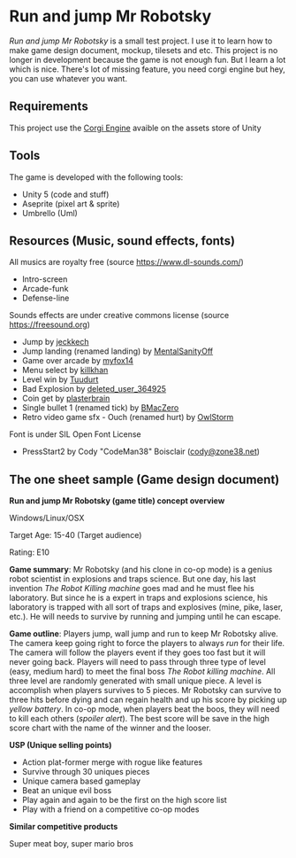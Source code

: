 # Run and jump Mr Robotsky

*Run and jump Mr Robotsky* is a small test project. I use it to learn how to make game design document, mockup, tilesets and etc. This project is no longer in development because the game is not enough fun. But I learn a lot which is nice. There's lot of missing feature, you need corgi engine but hey, you can use whatever you want.



## Requirements

This project use the [Corgi Engine](https://www.assetstore.unity3d.com/en/#!/content/26617) avaible on the assets store of Unity



## Tools

The game is developed with the following tools:

- Unity 5 (code and stuff)
- Aseprite (pixel art & sprite)
- Umbrello (Uml)




## Resources (Music, sound effects, fonts)

All musics are royalty free (source https://www.dl-sounds.com/)

* Intro-screen
* Arcade-funk
* Defense-line




Sounds effects are under creative commons license (source https://freesound.org)

- Jump by [jeckkech](http://freesound.org/people/jeckkech/)
- Jump landing (renamed landing) by [MentalSanityOff](https://opengameart.org/content/jump-landing-sound)
- Game over arcade by [myfox14](http://freesound.org/people/myfox14/)
- Menu select by [killkhan](http://freesound.org/people/killkhan/)
- Level win by [Tuudurt](https://freesound.org/people/Tuudurt/sounds/258142/)
- Bad Explosion by [deleted_user_364925](https://freesound.org/people/deleted_user_364925/)
- Coin get by [plasterbrain](https://freesound.org/people/plasterbrain/)
- Single bullet 1 (renamed tick) by [BMacZero](https://freesound.org/people/BMacZero/)
- Retro video game sfx - Ouch (renamed hurt) by [OwlStorm](https://freesound.org/people/OwlStorm/)




Font is under SIL Open Font License 

* PressStart2 by Cody "CodeMan38" Boisclair (cody@zone38.net)



## The one sheet sample (Game design document)

**Run and jump Mr Robotsky (game title) concept overview**

Windows/Linux/OSX

Target Age: 15-40 (Target audience)

Rating: E10

**Game summary**: Mr Robotsky (and his clone in co-op mode) is a genius robot scientist in explosions and traps science. But one day, his last invention *The Robot Killing machine* goes mad and he must flee his laboratory. But since he is a expert in traps and explosions science, his laboratory is trapped with all sort of traps and explosives (mine, pike, laser, etc.). He will needs to survive by running and jumping until he can escape.

**Game outline**: Players jump, wall jump and run to keep Mr Robotsky alive. The camera keep going right to force the players to always *run* for their life. The camera will follow the players event if they goes too fast but it will never going back. Players will need to pass through three type of level (easy, medium hard) to meet the final boss *The Robot killing machine*. All three level are randomly generated with small unique piece. A level is accomplish when players survives to 5 pieces. Mr Robotsky can survive to three hits before dying and can regain health and up his score by picking up *yellow battery*.  In co-op mode, when players beat the boos, they will need to kill each others (*spoiler alert*). The best score will be save in the high score chart with the name of the winner and the looser.

**USP (Unique selling points)**

* Action plat-former merge with rogue like features
* Survive through 30 uniques pieces
* Unique camera based gameplay
* Beat an unique evil boss
* Play again and again to be the first on the high score list
* Play with a friend on a competitive co-op modes

**Similar competitive products**

Super meat boy, super mario bros